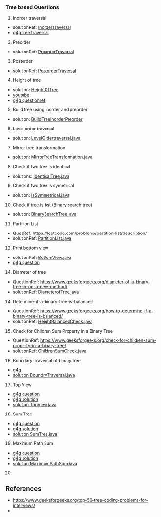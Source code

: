 ### Tree based Questions

1. Inorder traversal 
- solutionRef: [InorderTraversal](https://github.com/keshav-repo/Data-strucure-algorithms-Java/blob/master/src/main/java/com/learning/tree/InorderTraversal.java)
- [g4g tree traversal](https://www.geeksforgeeks.org/tree-traversals-inorder-preorder-and-postorder/)
3. Preorder 
- solutionRef: [PreorderTraversal](https://github.com/keshav-repo/Data-strucure-algorithms-Java/blob/master/src/main/java/com/learning/tree/PreorderTraversal.java)
3. Postorder
- solutionRef: [PostorderTraversal](https://github.com/keshav-repo/Data-strucure-algorithms-Java/blob/master/src/main/java/com/learning/tree/PostorderTraversal.java)
4. Height of tree 
- solution: [HeightOfTree](https://github.com/keshav-repo/Data-strucure-algorithms-Java/blob/master/src/main/java/com/learning/tree/HeightOfTree.java)
- [youtube](https://youtu.be/Toe0UQMWhjM?si=Qe-pB1OR6tQIM0BG)
- [g4g questionref](https://www.geeksforgeeks.org/problems/diameter-of-binary-tree/1?page=1&category=Tree,DFS,BFS&difficulty=Medium,Hard&sortBy=submissions)
5. Build tree using inorder and preorder 
- solution: [BuildTreeInorderPreorder](https://github.com/keshav-repo/Data-strucure-algorithms-Java/blob/master/src/main/java/com/learning/tree/BuildTreeInorderPreorder.java)
6. Level order traversal 
- solution: [LevelOrdertraversal.java](https://github.com/keshav-repo/Data-strucure-algorithms-Java/blob/master/src/main/java/com/learning/tree/LevelOrdertraversal.java.java)
7. Mirror tree transformation 
- solution: [MirrorTreeTransformation.java](https://github.com/keshav-repo/Data-strucure-algorithms-Java/blob/master/src/main/java/com/learning/tree/MirrorTreeTransformation.java)
8. Check if two tree is identical
- solutions: [IdenticalTree.java](https://github.com/keshav-repo/Data-strucure-algorithms-Java/blob/master/src/main/java/com/learning/tree/IdenticalTree.java)
9. Check if two tree is symetrical
- solution: [IsSymmetrical.java](https://github.com/keshav-repo/Data-strucure-algorithms-Java/blob/master/src/main/java/com/learning/tree/IsSymmetrical.java)
10. Check if tree is bst (Binary search tree)
- solution: [BinarySearchTree.java](https://github.com/keshav-repo/Data-strucure-algorithms-Java/blob/master/src/main/java/com/learning/tree/BinarySearchTree.java)
11. Partition List 
- QuesRef: https://leetcode.com/problems/partition-list/description/
- solutionRef: [PartitionList.java](https://github.com/keshav-repo/Data-strucure-algorithms-Java/blob/master/src/main/java/com/learning/tree/PartitionList.java)
12. Print bottom view 
- solutionRef: [BottomView.java](https://github.com/keshav-repo/Data-strucure-algorithms-Java/blob/master/src/main/java/com/learning/tree/BottomView.java)
- [g4g question](https://www.geeksforgeeks.org/problems/bottom-view-of-binary-tree/1?page=1&category=Tree,DFS,BFS&difficulty=Medium,Hard&sortBy=submissions)
14. Diameter of tree 
- QuestionRef: https://www.geeksforgeeks.org/diameter-of-a-binary-tree-in-on-a-new-method/
- solutionRef: [DiameterofTree.java](https://github.com/keshav-repo/Data-strucure-algorithms-Java/blob/master/src/main/java/com/learning/tree/DiameterofTree.java)
14. Determine-if-a-binary-tree-is-balanced
- QuestionRef: https://www.geeksforgeeks.org/how-to-determine-if-a-binary-tree-is-balanced/
- solutionRef: [HeightBalancedCheck.java](https://github.com/keshav-repo/Data-strucure-algorithms-Java/blob/master/src/main/java/com/learning/tree/HeightBalancedCheck.java)
15. Check for Children Sum Property in a Binary Tree
- QuestionRef: https://www.geeksforgeeks.org/check-for-children-sum-property-in-a-binary-tree/
- solutionRef: [ChildrenSumCheck.java](https://github.com/keshav-repo/Data-strucure-algorithms-Java/blob/master/src/main/java/com/learning/tree/ChildrenSumCheck.java)
16. Boundary Traversal of binary tree
- [g4g](https://www.geeksforgeeks.org/problems/boundary-traversal-of-binary-tree/1?page=1&category=Tree,DFS,BFS&difficulty=Medium,Hard&sortBy=submissions)
- [solution BoundryTraversal.java](https://github.com/keshav-repo/Data-strucure-algorithms-Java/blob/master/src/main/java/com/learning/tree/BoundryTraversal.java)
17. Top View 
- [g4g question](https://www.geeksforgeeks.org/problems/top-view-of-binary-tree/1?page=1&category=Tree,DFS,BFS&difficulty=Medium,Hard&sortBy=submissions)
- [g4g solution](https://www.geeksforgeeks.org/print-nodes-top-view-binary-tree/)
- [solution TopView.java](https://github.com/keshav-repo/Data-strucure-algorithms-Java/blob/master/src/main/java/com/learning/tree/TopView.java)
18. Sum Tree
- [g4g question](https://www.geeksforgeeks.org/problems/sum-tree/1?page=1&category=Tree,DFS,BFS&difficulty=Medium,Hard&sortBy=submissions)
- [g4g solution](https://www.geeksforgeeks.org/check-if-a-given-binary-tree-is-sumtree/)
- [solution SumTree.java](https://github.com/keshav-repo/Data-strucure-algorithms-Java/blob/master/src/main/java/com/learning/tree/SumTree.java)
19. Maximum Path Sum
- [g4g question](https://www.geeksforgeeks.org/problems/maximum-path-sum/1?page=1&category=Tree,DFS,BFS&difficulty=Medium,Hard&sortBy=submissions)
- [g4g solution](https://www.geeksforgeeks.org/find-maximum-path-sum-in-a-binary-tree/)
- [solution MaximumPathSum.java](https://github.com/keshav-repo/Data-strucure-algorithms-Java/blob/master/src/main/java/com/learning/tree/MaximumPathSum.java)
20. 


## References
- https://www.geeksforgeeks.org/top-50-tree-coding-problems-for-interviews/
- 